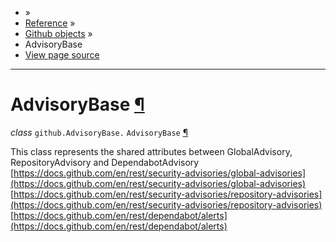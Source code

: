 - »
- [Reference](https://pygithub.readthedocs.io/en/stable/reference.html) »
- [Github objects](https://pygithub.readthedocs.io/en/stable/github_objects.html) »
- AdvisoryBase
- [View page source](https://pygithub.readthedocs.io/en/stable/_sources/github_objects/AdvisoryBase.rst.txt)

* * *

# AdvisoryBase [¶](https://pygithub.readthedocs.io/en/stable/github_objects/AdvisoryBase.html\#advisorybase "Permalink to this headline")

_class_ `github.AdvisoryBase.` `AdvisoryBase` [¶](https://pygithub.readthedocs.io/en/stable/github_objects/AdvisoryBase.html#github.AdvisoryBase.AdvisoryBase "Permalink to this definition")

This class represents the shared attributes between GlobalAdvisory, RepositoryAdvisory and DependabotAdvisory
[https://docs.github.com/en/rest/security-advisories/global-advisories](https://docs.github.com/en/rest/security-advisories/global-advisories) [https://docs.github.com/en/rest/security-advisories/repository-advisories](https://docs.github.com/en/rest/security-advisories/repository-advisories) [https://docs.github.com/en/rest/dependabot/alerts](https://docs.github.com/en/rest/dependabot/alerts)